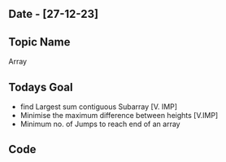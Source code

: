 ## Date - [27-12-23]

## Topic Name

Array

## Todays Goal

* find Largest sum contiguous Subarray [V. IMP]
* Minimise the maximum difference between heights [V.IMP]
* Minimum no. of Jumps to reach end of an array

## Code
